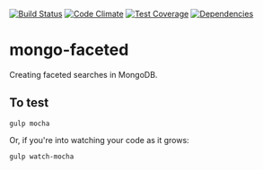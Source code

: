 [![Build Status](https://api.shippable.com/projects/54a0895ad46935d5fbc112c8/badge?branchName=master)](https://app.shippable.com/projects/54a0895ad46935d5fbc112c8/builds/latest)
[![Code Climate](https://codeclimate.com/github/AlphaGit/mongo-faceted/badges/gpa.svg)](https://codeclimate.com/github/AlphaGit/mongo-faceted) [![Test Coverage](https://codeclimate.com/github/AlphaGit/mongo-faceted/badges/coverage.svg)](https://codeclimate.com/github/AlphaGit/mongo-faceted)
[![Dependencies](https://david-dm.org/AlphaGit/mongo-faceted.svg)](https://david-dm.org/AlphaGit/mongo-faceted)

# mongo-faceted

Creating faceted searches in MongoDB.

## To test

    gulp mocha

Or, if you're into watching your code as it grows:

    gulp watch-mocha

